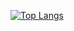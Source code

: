 [![Top Langs](https://github-readme-stats.vercel.app/api/top-langs/?username=TryZeroOne&layout=donut-vertical)](https://github.com/anuraghazra/github-readme-stats)
